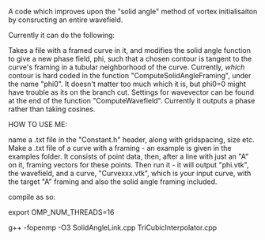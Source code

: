 A code which improves upon the "solid angle" method of vortex initialisaiton by consructing an entire wavefield.

Currently it can do the following:

Takes a file with a framed curve in it, and modifies the solid angle function to give a new phase field, phi, such that a chosen contour is tangent to the curve's framing in a tubular neighborhood of the curve.
Currently, *which* contour is hard coded in the function "ComputeSolidAngleFraming", under the name "phi0". It doesn't matter too much which it is, but phi0=0 might have trouble as its on the branch cut. Settings for wavevector can be found at the end of the function "ComputeWavefield". Currently it outputs a phase rather than taking cosines.

HOW TO USE ME:

name a .txt file in the "Constant.h" header, along with gridspacing, size etc. Make a .txt file of a curve with a framing - an example is given in the examples folder. It consists of point data, then, after a line with just an "A" on it, framing vectors for these points. Then run it - it will output "phi.vtk", the wavefield, and a curve, "Curvexxx.vtk", which is your input curve, with the target "A" framing and also the solid angle framing included.

compile as so:

export OMP_NUM_THREADS=16

g++ -fopenmp -O3 SolidAngleLink.cpp TriCubicInterpolator.cpp



